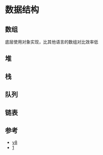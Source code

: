 # 数据结构

## 数组
底层使用对象实现，比其他语言的数组对比效率低


## 堆

## 栈

## 队列

## 链表



## 参考
- [v8](https://github.com/v8/v8)
- [1](https://zhuanlan.zhihu.com/p/96959371)
